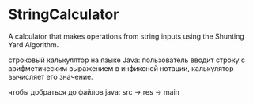 # StringCalculator
A calculator that makes operations from string inputs using the Shunting Yard Algorithm.

строковый калькулятор на языке Java: пользователь вводит строку с арифметическим выражением в инфиксной нотации, 
калькулятор вычисляет его значение.

чтобы добраться до файлов java:
src -> res -> main
